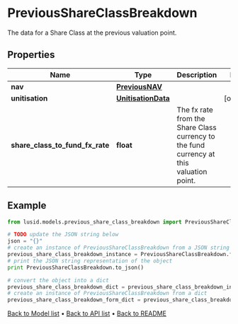 # PreviousShareClassBreakdown

The data for a Share Class at the previous valuation point.

## Properties
Name | Type | Description | Notes
------------ | ------------- | ------------- | -------------
**nav** | [**PreviousNAV**](PreviousNAV.md) |  | 
**unitisation** | [**UnitisationData**](UnitisationData.md) |  | [optional] 
**share_class_to_fund_fx_rate** | **float** | The fx rate from the Share Class currency to the fund currency at this valuation point. | 

## Example

```python
from lusid.models.previous_share_class_breakdown import PreviousShareClassBreakdown

# TODO update the JSON string below
json = "{}"
# create an instance of PreviousShareClassBreakdown from a JSON string
previous_share_class_breakdown_instance = PreviousShareClassBreakdown.from_json(json)
# print the JSON string representation of the object
print PreviousShareClassBreakdown.to_json()

# convert the object into a dict
previous_share_class_breakdown_dict = previous_share_class_breakdown_instance.to_dict()
# create an instance of PreviousShareClassBreakdown from a dict
previous_share_class_breakdown_form_dict = previous_share_class_breakdown.from_dict(previous_share_class_breakdown_dict)
```
[Back to Model list](../README.md#documentation-for-models) &#8226; [Back to API list](../README.md#documentation-for-api-endpoints) &#8226; [Back to README](../README.md)


